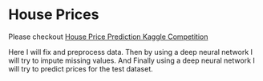# House Prices

Please checkout [House Price Prediction Kaggle Competition](https://www.kaggle.com/competitions/house-prices-advanced-regression-techniques/overview)

Here I will fix and preprocess data.
Then by using a deep neural network I will try to impute missing values.
And Finally using a deep neural network I will try to predict prices for the test dataset.

